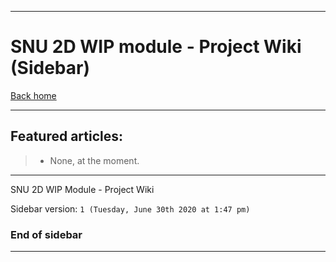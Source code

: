 
***

# SNU 2D WIP module - Project Wiki (Sidebar)

[Back home](https://github.com/seanpm2001/SNU_2D_WIP/wiki/)

***

## Featured articles:

> * None, at the moment.

***

SNU 2D WIP Module - Project Wiki

Sidebar version: `1 (Tuesday, June 30th 2020 at 1:47 pm)`

### End of sidebar

***
